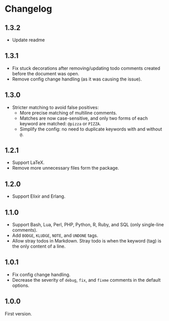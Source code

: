 # Changelog

## 1.3.2

- Update readme

## 1.3.1

- Fix stuck decorations after removing/updating todo comments created before the document was open.
- Remove config change handling (as it was causing the issue).

## 1.3.0

- Stricter matching to avoid false positives:
  - More precise matching of multiline comments.
  - Matches are now case-sensitive, and only two forms of each keyword are matched: `@pizza` or `PIZZA`.
  - Simplify the config: no need to duplicate keywords with and without `@`.

## 1.2.1

- Support LaTeX.
- Remove more unnecessary files form the package.

## 1.2.0

- Support Elixir and Erlang.

## 1.1.0

- Support Bash, Lua, Perl, PHP, Python, R, Ruby, and SQL (only single-line comments).
- Add `BODGE`, `KLUDGE`, `NOTE`, and `UNDONE` tags.
- Allow stray todos in Markdown. Stray todo is when the keyword (tag) is the only content of a line.

## 1.0.1

- Fix config change handling.
- Decrease the severity of `debug`, `fix`, and `fixme` comments in the default options.

## 1.0.0

First version.
